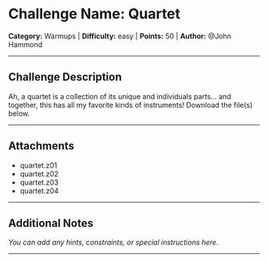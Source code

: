 # Challenge Name: Quartet

**Category:** Warmups | **Difficulty:** easy | **Points:** 50 | **Author:** @John Hammond

---

## Challenge Description

Ah, a quartet is a collection of its unique and individuals parts... and together, this has all my favorite kinds of instruments!
Download the file(s) below.

---

## Attachments

- quartet.z01
- quartet.z02
- quartet.z03
- quartet.z04

---

## Additional Notes

*You can add any hints, constraints, or special instructions here.*

---